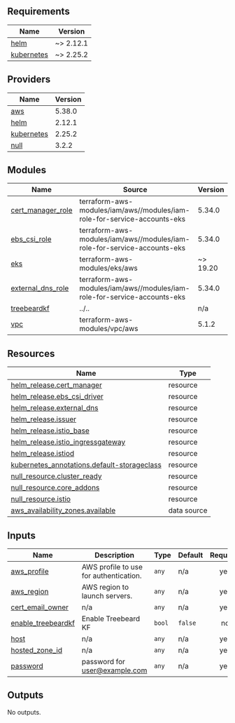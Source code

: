 ## Requirements

| Name | Version |
|------|---------|
| <a name="requirement_helm"></a> [helm](#requirement\_helm) | ~> 2.12.1 |
| <a name="requirement_kubernetes"></a> [kubernetes](#requirement\_kubernetes) | ~> 2.25.2 |

## Providers

| Name | Version |
|------|---------|
| <a name="provider_aws"></a> [aws](#provider\_aws) | 5.38.0 |
| <a name="provider_helm"></a> [helm](#provider\_helm) | 2.12.1 |
| <a name="provider_kubernetes"></a> [kubernetes](#provider\_kubernetes) | 2.25.2 |
| <a name="provider_null"></a> [null](#provider\_null) | 3.2.2 |

## Modules

| Name | Source | Version |
|------|--------|---------|
| <a name="module_cert_manager_role"></a> [cert\_manager\_role](#module\_cert\_manager\_role) | terraform-aws-modules/iam/aws//modules/iam-role-for-service-accounts-eks | 5.34.0 |
| <a name="module_ebs_csi_role"></a> [ebs\_csi\_role](#module\_ebs\_csi\_role) | terraform-aws-modules/iam/aws//modules/iam-role-for-service-accounts-eks | 5.34.0 |
| <a name="module_eks"></a> [eks](#module\_eks) | terraform-aws-modules/eks/aws | ~> 19.20 |
| <a name="module_external_dns_role"></a> [external\_dns\_role](#module\_external\_dns\_role) | terraform-aws-modules/iam/aws//modules/iam-role-for-service-accounts-eks | 5.34.0 |
| <a name="module_treebeardkf"></a> [treebeardkf](#module\_treebeardkf) | ../.. | n/a |
| <a name="module_vpc"></a> [vpc](#module\_vpc) | terraform-aws-modules/vpc/aws | 5.1.2 |

## Resources

| Name | Type |
|------|------|
| [helm_release.cert_manager](https://registry.terraform.io/providers/hashicorp/helm/latest/docs/resources/release) | resource |
| [helm_release.ebs_csi_driver](https://registry.terraform.io/providers/hashicorp/helm/latest/docs/resources/release) | resource |
| [helm_release.external_dns](https://registry.terraform.io/providers/hashicorp/helm/latest/docs/resources/release) | resource |
| [helm_release.issuer](https://registry.terraform.io/providers/hashicorp/helm/latest/docs/resources/release) | resource |
| [helm_release.istio_base](https://registry.terraform.io/providers/hashicorp/helm/latest/docs/resources/release) | resource |
| [helm_release.istio_ingressgateway](https://registry.terraform.io/providers/hashicorp/helm/latest/docs/resources/release) | resource |
| [helm_release.istiod](https://registry.terraform.io/providers/hashicorp/helm/latest/docs/resources/release) | resource |
| [kubernetes_annotations.default-storageclass](https://registry.terraform.io/providers/hashicorp/kubernetes/latest/docs/resources/annotations) | resource |
| [null_resource.cluster_ready](https://registry.terraform.io/providers/hashicorp/null/latest/docs/resources/resource) | resource |
| [null_resource.core_addons](https://registry.terraform.io/providers/hashicorp/null/latest/docs/resources/resource) | resource |
| [null_resource.istio](https://registry.terraform.io/providers/hashicorp/null/latest/docs/resources/resource) | resource |
| [aws_availability_zones.available](https://registry.terraform.io/providers/hashicorp/aws/latest/docs/data-sources/availability_zones) | data source |

## Inputs

| Name | Description | Type | Default | Required |
|------|-------------|------|---------|:--------:|
| <a name="input_aws_profile"></a> [aws\_profile](#input\_aws\_profile) | AWS profile to use for authentication. | `any` | n/a | yes |
| <a name="input_aws_region"></a> [aws\_region](#input\_aws\_region) | AWS region to launch servers. | `any` | n/a | yes |
| <a name="input_cert_email_owner"></a> [cert\_email\_owner](#input\_cert\_email\_owner) | n/a | `any` | n/a | yes |
| <a name="input_enable_treebeardkf"></a> [enable\_treebeardkf](#input\_enable\_treebeardkf) | Enable Treebeard KF | `bool` | `false` | no |
| <a name="input_host"></a> [host](#input\_host) | n/a | `any` | n/a | yes |
| <a name="input_hosted_zone_id"></a> [hosted\_zone\_id](#input\_hosted\_zone\_id) | n/a | `any` | n/a | yes |
| <a name="input_password"></a> [password](#input\_password) | password for user@example.com | `any` | n/a | yes |

## Outputs

No outputs.
